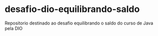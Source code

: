 # desafio-dio-equilibrando-saldo
Repositorio destinado ao desafio equilibrando o saldo do curso de Java pela DIO
